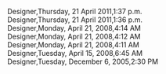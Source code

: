 ﻿Designer,Thursday, 21 April 2011,1:37 p.m.  Designer,Thursday, 21 April 2011,1:36 p.m.  Designer,Monday, April 21, 2008,4:14 AM  Designer,Monday, April 21, 2008,4:12 AM  Designer,Monday, April 21, 2008,4:11 AM  Designer,Tuesday, April 15, 2008,6:45 AM  Designer,Tuesday, December 6, 2005,2:30 PM